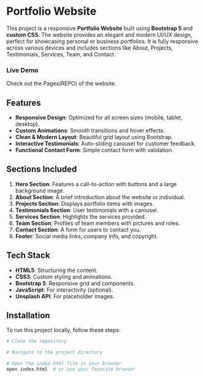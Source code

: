 # Portfolio Website

This project is a responsive **Portfolio Website** built using **Bootstrap 5** and **custom CSS**. The website provides an elegant and modern UI/UX design, perfect for showcasing personal or business portfolios. It is fully responsive across various devices and includes sections like About, Projects, Testimonials, Services, Team, and Contact.

### Live Demo

Check out the Pages(REPO) of the website.

## Features

- **Responsive Design**: Optimized for all screen sizes (mobile, tablet, desktop).
- **Custom Animations**: Smooth transitions and hover effects.
- **Clean & Modern Layout**: Beautiful grid layout using Bootstrap.
- **Interactive Testimonials**: Auto-sliding carousel for customer feedback.
- **Functional Contact Form**: Simple contact form with validation.

## Sections Included

1. **Hero Section**: Features a call-to-action with buttons and a large background image.
2. **About Section**: A brief introduction about the website or individual.
3. **Projects Section**: Displays portfolio items with images.
4. **Testimonials Section**: User testimonials with a carousel.
5. **Services Section**: Highlights the services provided.
6. **Team Section**: Profiles of team members with pictures and roles.
7. **Contact Section**: A form for users to contact you.
8. **Footer**: Social media links, company info, and copyright.

## Tech Stack

- **HTML5**: Structuring the content.
- **CSS3**: Custom styling and animations.
- **Bootstrap 5**: Responsive grid and components.
- **JavaScript**: For interactivity (optional).
- **Unsplash API**: For placeholder images.

## Installation

To run this project locally, follow these steps:

```bash
# Clone the repository

# Navigate to the project directory

# Open the index.html file in your browser
open index.html  # or use your favorite browser
